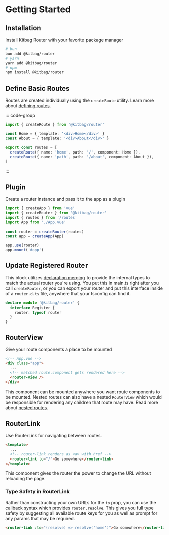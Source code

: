 # Getting Started

## Installation

Install Kitbag Router with your favorite package manager

```bash
# bun
bun add @kitbag/router
# yarn
yarn add @kitbag/router
# npm
npm install @kitbag/router
```

## Define Basic Routes

Routes are created individually using the `createRoute` utility. Learn more about [defining routes](/core-concepts/defining-routes).

::: code-group

```ts [routes.ts]
import { createRoute } from '@kitbag/router'

const Home = { template: '<div>Home</div>' }
const About = { template: '<div>About</div>' }

export const routes = [
  createRoute({ name: 'home', path: '/', component: Home }),
  createRoute({ name: 'path', path: '/about', component: About }),
]
```

:::

## Plugin

Create a router instance and pass it to the app as a plugin

```ts {2-3,6,9}
import { createApp } from 'vue'
import { createRouter } from '@kitbag/router'
import { routes } from '/routes'
import App from './App.vue'

const router = createRouter(routes)
const app = createApp(App)

app.use(router)
app.mount('#app')
```

## Update Registered Router

This block utilizes [declaration merging](https://www.typescriptlang.org/docs/handbook/declaration-merging.html) to provide the internal types to match the actual router you're using. You put this in main.ts right after you call `createRouter`, or you can export your router and put this interface inside of a `router.d.ts` file, anywhere that your tsconfig can find it.

```ts
declare module '@kitbag/router' {
  interface Register {
    router: typeof router
  }
}
```

## RouterView

Give your route components a place to be mounted

```html {4-5}
<!-- App.vue -->
<div class="app">
  ...
  <!-- matched route.component gets rendered here -->
  <router-view />
</div>
```

This component can be mounted anywhere you want route components to be mounted. Nested routes can also have a nested `RouterView` which would be responsible for rendering any children that route may have. Read more about [nested routes](/core-concepts/defining-routes#nested-routes).

## RouterLink

Use RouterLink for navigating between routes.

```html {3-4}
<template>
  ...
  <!-- router-link renders as <a> with href -->
  <router-link to="/">Go somewhere</router-link>
</template>
```

This component gives the router the power to change the URL without reloading the page.

### Type Safety in RouterLink

Rather than constructing your own URLs for the `to` prop, you can use the callback syntax which provides `router.resolve`. This gives you full type safety by suggesting all available route keys for you as well as prompt for any params that may be required.

```html
<router-link :to="(resolve) => resolve('home')">Go somewhere</router-link>
```
